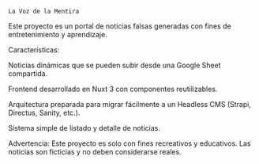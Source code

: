     La Voz de la Mentira

Este proyecto es un portal de noticias falsas generadas con fines de entretenimiento y aprendizaje.

Características:

Noticias dinámicas que se pueden subir desde una Google Sheet compartida.

Frontend desarrollado en Nuxt 3 con componentes reutilizables.

Arquitectura preparada para migrar fácilmente a un Headless CMS (Strapi, Directus, Sanity, etc.).

Sistema simple de listado y detalle de noticias.

Advertencia:
Este proyecto es solo con fines recreativos y educativos. Las noticias son ficticias y no deben considerarse reales.
